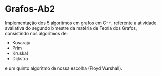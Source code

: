 # Grafos-Ab2

Implementação dos 5 algoritmos em grafos em C++, referente a atividade avaliativa do segundo bimestre da matéria de Teoria dos Grafos, consistindo nos algoritmos de: 
- Kosaraju
- Prim
- Kruskal
- Dijkstra

e um quinto algoritmo de nossa escolha (Floyd Warshall).
